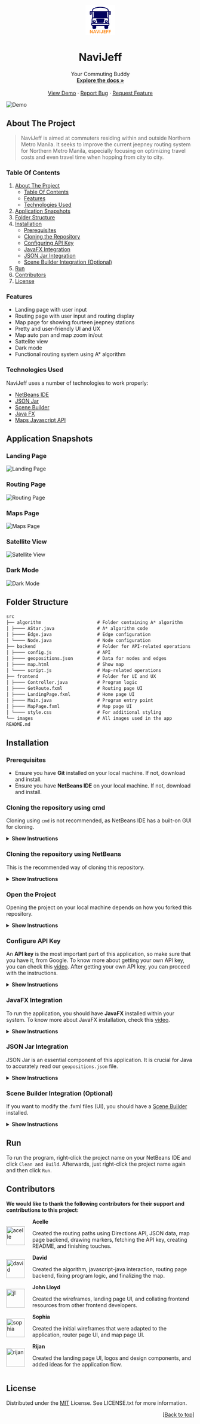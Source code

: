 <a id="readme-top"></a>

<!-- PROJECT LOGO -->
<br />
<div align="center">
  <a href="https://github.com/krislette/jeepney-navigation">
    <img src="src/images/icon.jpeg" alt="Logo" width="80" height="80">
  </a>

  <h1 align="center">NaviJeff</h1>
  <p align="center">
    Your Commuting Buddy
    <br />
    <a href="https://github.com/krislette/jeepney-navigation"><strong>Explore the docs »</strong></a>
    <br />
    <br />
    <a href="https://github.com/krislette/jeepney-navigation">View Demo</a>
    ·
    <a href="https://github.com/krislette/jeepney-navigation/issues">Report Bug</a>
    ·
    <a href="https://github.com/krislette/jeepney-navigation/issues">Request Feature</a>
  </p>
</div>

![Demo](https://github.com/krislette/jeepney-navigation/assets/143507354/5c3dc2eb-d4f9-43bc-be48-2d5026904ee9)

<!-- ABOUT THE PROJECT -->
## About The Project

> NaviJeff is aimed at commuters residing within and outside Northern Metro Manila.
> It seeks to improve the current jeepney routing system for Northern Metro Manila, 
> especially focusing on optimizing travel costs and even travel time when hopping 
> from city to city.

<!-- TABLE OF CONTENTS -->
### Table Of Contents
<ol>
  <li>
    <a href="#about-the-project">About The Project</a>
    <ul>
      <li><a href="#table-of-contents">Table Of Contents</a></li>
      <li><a href="#features">Features</a></li>
      <li><a href="#technologies-used">Technologies Used</a></li>
    </ul>
  </li>
  <li>
    <a href="#application-snapshots">Application Snapshots</a>
  </li>
  <li>
    <a href="#folder-structure">Folder Structure</a>
  </li>
  <li>
    <a href="#installation">Installation</a>
    <ul>
      <li><a href="#prerequisites">Prerequisites</a></li>
      <li><a href="#cloning-the-repository-using-cmd">Cloning the Repository</a></li>
      <li><a href="#configure-api-key">Configuring API Key</a></li>
      <li><a href="#javafx-integration">JavaFX Integration</a></li>
      <li><a href="#json-jar-integration">JSON Jar Integration</a></li>
      <li><a href="#scene-builder-integration-optional">Scene Builder Integration (Optional)</a></li>
    </ul>
  </li>
  <li>
    <a href="#run">Run</a>
  </li>
  <li>
    <a href="#contributors">Contributors</a>
  </li>
  <li>
    <a href="#license">License</a>
  </li>
</ol> 

### Features
- Landing page with user input
- Routing page with user input and routing display
- Map page for showing fourteen jeepney stations
- Pretty and user-friendly UI and UX
- Map auto pan and map zoom in/out
- Sattelite view
- Dark mode
- Functional routing system using A* algorithm

### Technologies Used
NaviJeff uses a number of technologies to work properly:
- [NetBeans IDE](https://netbeans.apache.org/front/main/index.html)
- [JSON Jar](https://jar-download.com/artifacts/org.json/json/20210307/source-code)
- [Scene Builder](https://gluonhq.com/products/scene-builder/)
- [Java FX](https://openjfx.io/)
- [Maps Javascript API](https://developers.google.com/maps)

<!-- APPLICATION SNAPSHOTS -->
## Application Snapshots

### Landing Page
![Landing Page](https://github.com/krislette/jeepney-navigation/assets/143507354/b8b6898c-2fc9-42f2-9d4b-457a0d87c95f)

### Routing Page
![Routing Page](https://github.com/krislette/jeepney-navigation/assets/143507354/5b4801a1-dc70-4858-a9bd-8711dc9ac2aa)

### Maps Page
![Maps Page](https://github.com/krislette/jeepney-navigation/assets/143507354/afb17d59-981a-4ab6-9796-f05a99cd3afd)

### Satellite View
![Satellite View](https://github.com/krislette/jeepney-navigation/assets/143507354/2efad7e4-c888-44aa-9769-e7ef28212c13)

### Dark Mode
![Dark Mode](https://github.com/krislette/jeepney-navigation/assets/143507354/5987158b-e745-49f1-858a-0e02cf8a9db6)

<!-- FOLDER STRUCTURE -->
## Folder Structure

    src
    ├── algorithm                     # Folder containing A* algorithm
    │ ├──── AStar.java                # A* algorithm code
    │ ├──── Edge.java                 # Edge configuration
    │ └──── Node.java                 # Node configuration
    ├── backend                       # Folder for API-related operations
    │ ├──── config.js                 # API
    │ ├──── geopositions.json         # Data for nodes and edges
    │ ├──── map.html                  # Show map
    │ └──── script.js                 # Map-related operations
    ├── frontend                      # Folder for UI and UX
    │ ├──── Controller.java           # Program logic
    │ ├──── GetRoute.fxml             # Routing page UI
    │ ├──── LandingPage.fxml          # Home page UI
    │ ├──── Main.java                 # Program entry point
    │ ├──── MapPage.fxml              # Map page UI
    │ └──── style.css                 # For additional styling
    └── images                        # All images used in the app
    README.md

<!-- INSTALLATION -->
## Installation

### Prerequisites
- Ensure you have **Git** installed on your local machine. If not, download and install.
- Ensure you have **NetBeans IDE** on your local machine. If not, download and install.

### Cloning the repository using cmd
Cloning using `cmd` is not recommended, as NetBeans IDE has a built-on GUI for cloning.

<details>
<summary><b>Show Instructions</b></summary>
  
1. Fork this repository.

2. Open your terminal by typing `cmd` on your search bar.

3. Navigate to the directory where you want to clone the repository using the `cd` command:
   
    ```bash
    cd path/to/desired/directory
    ```

4. Clone the repository:
   
    ```bash
    git clone https://github.com/krislette/YOUR_REPOSITORY_NAME.git
    ```

</details>

### Cloning the repository using NetBeans
This is the recommended way of cloning this repository.

<details>
<summary><b>Show Instructions</b></summary>

1. Fork this repository.

3. Open NetBeans IDE.

4. Go to `Team` > `Remote` > `Clone`.

5. On the `Repository URL`, enter the url of your forked repository.
   
    ```bash
    https://github.com/krislette/YOUR_REPOSITORY_NAME.git
    ```

4. Click `Next >` and tick the checkbox `main` that will apear.

5. Click `Finish`.

</details>

### Open the Project
Opening the project on your local machine depends on how you forked this repository.

<details>
<summary><b>Show Instructions</b></summary>

- If you used the `cmd` to clone your forked repository, open NetBeans and click `Open Project`. From there, find the directory of your forked repository and open it.

- If you used `NetBeans` to clone your forked repository, simply click `Open Project` on the dialog that will appear after cloning.

> After opening the project, you should see all the files listed on 
> the [Folder Structure](#Folder-Structure), but without the `config.js` file.

</details>

### Configure API Key
An **API key** is the most important part of this application, so make sure that you have it, from Google. To know more about getting your own API key, you can check this [video](https://youtu.be/hsNlz7-abd0?si=G-JMXV_MzokUXIEL). After getting your own API key, you can proceed with the instructions.

<details>
<summary><b>Show Instructions</b></summary>

1. Create a `config.js` file under the backend folder.

2. Type the code below on the `config.js` file you just created. Make sure to replace `YOUR_API_KEY_HERE` with your actual **API key**.
   
    ```javascript
    const GOOGLE_MAPS_API_KEY = "YOUR_API_KEY_HERE";
    ```

</details>

### JavaFX Integration
To run the application, you should have **JavaFX** installed within your system. To know more about JavaFX installation, check this [video](https://www.youtube.com/watch?v=Iun8wEtn4Zs&t=1s).

<details>
<summary><b>Show Instructions</b></summary>

1. Once you have JavaFX installed and configured on your NetBeans IDE, go to the project, right-click and click `Properties`.

2. A dialog box will appear, click `Libraries` and then click the `+` button on the right of `Classpath`.

3. Click `Add Library`, a dialog box will appear again, and navigate through your available libraries. From there, find the **JavaFX library** you created by following this [video](https://www.youtube.com/watch?v=Iun8wEtn4Zs&t=1s).

4. After finding the **JavaFX library** you have installed, click `Add Library`. You should now see the JavaFX library under your `Classpath`.

5. Before clicking `OK`, click the `Java Platform` dropdown on top, and select the **JDK FX** that you have installed by following the [video](https://www.youtube.com/watch?v=Iun8wEtn4Zs&t=1s). After selecting the correct platform, you can now click `OK` to finalize and save the changes.

</details>

### JSON Jar Integration
JSON Jar is an essential component of this application. It is crucial for Java to accurately read our `geopositions.json` file.

<details>
<summary><b>Show Instructions</b></summary>

1. Go to your project, right-click and click `Properties`.

2. A dialog box will appear, click `Libraries` and then click the `+` button on the right of `Classpath`.

3. Open the project from the directory dialog that will appear, and find the `json-20210307.jar` file that is included when you forked this repository.

4. Click the jar file and click `Open`. You should now see the `json-20210307.jar` file under your `Classpath`, and then click `OK`.

</details>

### Scene Builder Integration (Optional)
If you want to modify the .fxml files (UI), you should have a [Scene Builder](https://gluonhq.com/products/scene-builder/) installed.

<details>
<summary><b>Show Instructions</b></summary>

1. To add **Scene Builder** to your IDE, click `Tools` on the menu bar of your NetBeans IDE. 

2. Click `Options`, a dialog box will appear. From there click `Java`. 

3. Under the `Scene Builder Home` dropdown menu click `Browse` and navigate to your Scene Builder installed folder.

4. Click `OK` and tick the checkbox below the dropdown menu. 

5. Click `Apply` on the bottom of the dialog box, and then click `OK` to close the dialog box.

</details>

<!-- RUN -->
## Run
To run the program, right-click the project name on your NetBeans IDE and click `Clean and Build`. Afterwards, just right-click the project name again and then click `Run`. 

<!-- LICENSE -->
## Contributors
**We would like to thank the following contributors for their support and contributions to this project:**

<div style="display: flex; align-items: center;">
  <div style="margin-right: 20px;">
    <a href="https://github.com/krislette"><img src="https://avatars.githubusercontent.com/u/143507354?v=4" title="acelle" width="50" height="50"></a>
  </div>
  <div>
    <strong>Acelle</strong>
    <p>Created the routing paths using Directions API, JSON data, map page backend, drawing markers, fetching the API key, creating README, and finishing touches.</p>
  </div>
</div>

<div style="display: flex; align-items: center;">
  <div style="margin-right: 20px;">
    <a href="https://github.com/perse-v"><img src="https://avatars.githubusercontent.com/u/70996290?v=4" title="david" width="50" height="50"></a>
  </div>
  <div>
    <strong>David</strong>
    <p>Created the algorithm, javascript-java interaction, routing page backend, fixing program logic, and finalizing the map.</p>
  </div>
</div>

<div style="display: flex; align-items: center;">
  <div style="margin-right: 20px;">
    <a href="https://github.com/JLS0110"><img src="https://avatars.githubusercontent.com/u/117716525?v=4" title="jl" width="50" height="50"></a>
  </div>
  <div>
    <strong>John Lloyd</strong>
    <p>Created the wireframes, landing page UI, and collating frontend resources from other frontend developers.</p>
  </div>
</div>

<div style="display: flex; align-items: center;">
  <div style="margin-right: 20px;">
    <a href="https://github.com/sophiarya"><img src="https://avatars.githubusercontent.com/u/114216486?v=4" title="sophia" width="50" height="50"></a>
  </div>
  <div>
    <strong>Sophia</strong>
    <p>Created the initial wireframes that were adapted to the application, router page UI, and map page UI.</p>
  </div>
</div>

<div style="display: flex; align-items: center;">
  <div style="margin-right: 20px;">
    <a href="https://github.com/pj-drama"><img src="https://avatars.githubusercontent.com/u/155222986?v=4" title="rijan" width="50" height="50"></a>
  </div>
  <div>
    <strong>Rijan</strong>
    <p>Created the landing page UI, logos and design components, and added ideas for the application flow.</p>
  </div>
</div>

## License
Distributed under the [MIT](https://choosealicense.com/licenses/mit/) License. See LICENSE.txt for more information.

<p align="right">[<a href="#readme-top">Back to top</a>]</p>
